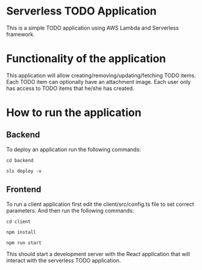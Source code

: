 # Serverless TODO Application

This is a simple TODO application using AWS Lambda and Serverless framework.

# Functionality of the application

This application will allow creating/removing/updating/fetching TODO items. Each TODO item can optionally have an attachment image. Each user only has access to TODO items that he/she has created.
# How to run the application

## Backend

To deploy an application run the following commands:

`cd backend`

`sls deploy -v`

## Frontend

To run a client application first edit the client/src/config.ts file to set correct parameters. And then run the following commands:

`cd client`

`npm install`

`npm run start`

This should start a development server with the React application that will interact with the serverless TODO application.
